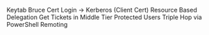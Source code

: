 Keytab
Bruce
Cert Login -> Kerberos (Client Cert)
Resource Based Delegation
Get Tickets in Middle Tier
Protected Users
Triple Hop via PowerShell Remoting
